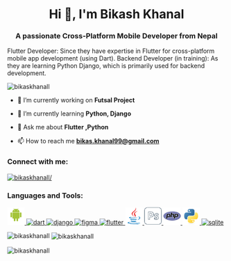 <h1 align="center">Hi 👋, I'm Bikash Khanal</h1>
<h3 align="center">A passionate Cross-Platform Mobile Developer from Nepal</h3>
<p> Flutter Developer: Since they have expertise in Flutter for cross-platform mobile app development (using Dart).
Backend Developer (in training): As they are learning Python Django, which is primarily used for backend development.</p>

<p align="left"> <img src="https://i.pinimg.com/originals/5c/51/97/5c5197e98dd706a76fd45bf25f303cc8.gif" alt="bikaskhanall" /> </p>

- 🔭 I’m currently working on **Futsal Project**

- 🌱 I’m currently learning **Python, Django**

- 💬 Ask me about **Flutter ,Python**

- 📫 How to reach me **bikas.khanal99@gmail.com**

<h3 align="left">Connect with me:</h3>
<p align="left">
<a href="https://linkedin.com/in/bikaskhanall/" target="blank"><img align="center" src="https://raw.githubusercontent.com/rahuldkjain/github-profile-readme-generator/master/src/images/icons/Social/linked-in-alt.svg" alt="bikaskhanall/" height="30" width="40" /></a>
</p>

<h3 align="left">Languages and Tools:</h3>
<p align="left"> <a href="https://developer.android.com" target="_blank" rel="noreferrer"> <img src="https://raw.githubusercontent.com/devicons/devicon/master/icons/android/android-original-wordmark.svg" alt="android" width="40" height="40"/> </a> <a href="https://dart.dev" target="_blank" rel="noreferrer"> <img src="https://www.vectorlogo.zone/logos/dartlang/dartlang-icon.svg" alt="dart" width="40" height="40"/> </a> <a href="https://www.djangoproject.com/" target="_blank" rel="noreferrer"> <img src="https://cdn.worldvectorlogo.com/logos/django.svg" alt="django" width="40" height="40"/> </a> <a href="https://www.figma.com/" target="_blank" rel="noreferrer"> <img src="https://www.vectorlogo.zone/logos/figma/figma-icon.svg" alt="figma" width="40" height="40"/> </a> <a href="https://flutter.dev" target="_blank" rel="noreferrer"> <img src="https://www.vectorlogo.zone/logos/flutterio/flutterio-icon.svg" alt="flutter" width="40" height="40"/> </a> <a href="https://www.java.com" target="_blank" rel="noreferrer"> <img src="https://raw.githubusercontent.com/devicons/devicon/master/icons/java/java-original.svg" alt="java" width="40" height="40"/> </a> <a href="https://www.photoshop.com/en" target="_blank" rel="noreferrer"> <img src="https://raw.githubusercontent.com/devicons/devicon/master/icons/photoshop/photoshop-line.svg" alt="photoshop" width="40" height="40"/> </a> <a href="https://www.php.net" target="_blank" rel="noreferrer"> <img src="https://raw.githubusercontent.com/devicons/devicon/master/icons/php/php-original.svg" alt="php" width="40" height="40"/> </a> <a href="https://www.python.org" target="_blank" rel="noreferrer"> <img src="https://raw.githubusercontent.com/devicons/devicon/master/icons/python/python-original.svg" alt="python" width="40" height="40"/> </a> <a href="https://www.sqlite.org/" target="_blank" rel="noreferrer"> <img src="https://www.vectorlogo.zone/logos/sqlite/sqlite-icon.svg" alt="sqlite" width="40" height="40"/> </a> </p>

<p><img align="left" src="https://github-readme-stats.vercel.app/api/top-langs?username=bikaskhanall&show_icons=true&locale=en&layout=compact" alt="bikaskhanall" /></p>

<p>&nbsp;<img align="center" src="https://github-readme-stats.vercel.app/api?username=bikaskhanall&show_icons=true&locale=en" alt="bikaskhanall" /></p>

<p><img align="center" src="https://github-readme-streak-stats.herokuapp.com/?user=bikaskhanall&" alt="bikaskhanall" /></p>
